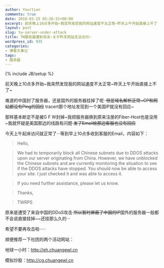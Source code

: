 ```yaml
---
author: Yourtion
comments: true
date: 2010-03-25 05:26:51+00:00
excerpt: 前天晚上10点多开始~我突然发现我的网站速度不太正常~昨天上午开始直接上不了
layout: post
slug: tw-server-under-attack
title: TW服务器遭到攻击~关于昨天网站无法访问~
wordpress_id: 935
categories:
- 博客大事记
tags:
- 服务器
---
```

{% include JB/setup %}

前天晚上10点多开始~我突然发现我的网站速度不太正常~昨天上午开始直接上不了~

难道的中国封了服务器，还是国外的服务器挂掉了呢··~~但是域名解析正常~CP和网站都没有Ping的回应~~ tracert那个地址发现到一个美国IP就没有回应~

那样基本断定不是被G F W封掉~我把服务器换到原来注册的Fiber-Host也是没用~我就怀疑是美国那边的线路有问题·~~发了Email给那边客服也没有回应~~

今天上午起床访问就正常了···等到早上10点多收到客服的Email，内容如下：


> Hello,

> We had to temporarily block all Chinese subnets due to DDOS attacks upon our server originating from China.  However, we have unblocked the Chinese subnets and are currently monitoring the situation to see if the DDOS attacks have stopped.  You should now be able to access your site.  I just checked it and was able to access it.

> If you need further assistance, please let us know.

> Thanks,

> TWRPS


原来是遭受了来自中国的DDoS攻击·~~所以暂时屏蔽了中国的IP~~国外的服务器一般都不会说直接挂掉~~还挂那么久的···

希望不要再攻击啦·····

顺便推荐一下社团的两个活动网站：

地球一小时：http://eh.chuangewl.cn

模拟炒股：http://cg.chuangewl.cn
